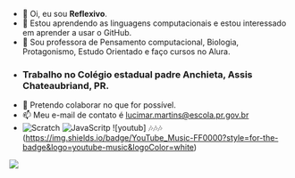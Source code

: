 - 👋 Oi, eu sou **Reflexivo**.
- 👀 Estou aprendendo as linguagens computacionais e estou interessado em aprender a usar o GitHub.
- 🌱 Sou professora de Pensamento computacional, Biologia, Protagonismo, Estudo Orientado e faço cursos no Alura.
- ### Trabalho no Colégio estadual padre Anchieta, Assis Chateaubriand, PR.
- 💞️ Pretendo colaborar no que for possível.
- 📫 Meu e-mail de contato é lucimar.martins@escola.pr.gov.br
- ![Scratch](https://img.shields.io/badge/Scratch-4D97FF?style=for-the-badge&logo=Scratch&logoColor=white) ![JavaScritp](https://img.shields.io/badge/JavaScript-323330?style=for-the-badge&logo=javascript&logoColor=F7DF1E) ![youtub] 🎶🎶🎶 (https://img.shields.io/badge/YouTube_Music-FF0000?style=for-the-badge&logo=youtube-music&logoColor=white)

[![](https://img.shields.io/badge/Scratch-4D97FF?style=for-the-badge&logo=Scratch&logoColor=white)](https://scratch.mit.edu/)
![]()
